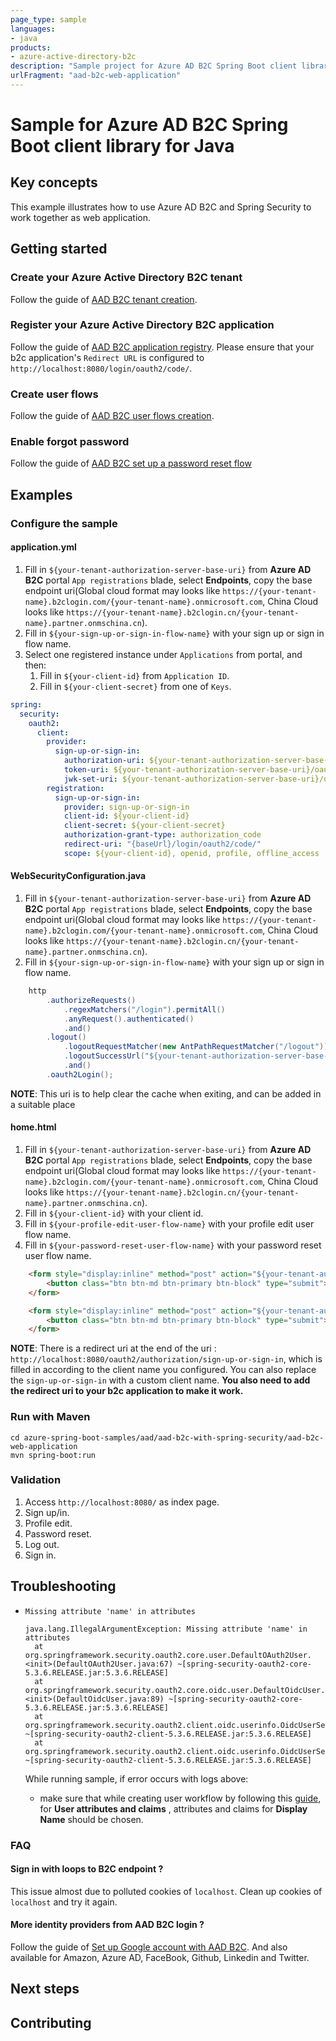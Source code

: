 ```yaml
---
page_type: sample
languages:
- java
products:
- azure-active-directory-b2c
description: "Sample project for Azure AD B2C Spring Boot client library"
urlFragment: "aad-b2c-web-application"
---
```


# Sample for Azure AD B2C Spring Boot client library for Java

## Key concepts
This example illustrates how to use Azure AD B2C and Spring Security to work together as web application.

## Getting started

### Create your Azure Active Directory B2C tenant

Follow the guide of [AAD B2C tenant creation](https://docs.microsoft.com/azure/active-directory-b2c/tutorial-create-tenant).

### Register your Azure Active Directory B2C application

Follow the guide of [AAD B2C application registry](https://docs.microsoft.com/azure/active-directory-b2c/tutorial-register-applications).
Please ensure that your b2c application's `Redirect URL` is configured to `http://localhost:8080/login/oauth2/code/`.

### Create user flows

Follow the guide of [AAD B2C user flows creation](https://docs.microsoft.com/azure/active-directory-b2c/tutorial-create-user-flows).

### Enable forgot password
Follow the guide of [AAD B2C set up a password reset flow](https://docs.microsoft.com/en-us/azure/active-directory-b2c/add-password-reset-policy?pivots=b2c-user-flow)

## Examples
### Configure the sample

#### application.yml

1. Fill in `${your-tenant-authorization-server-base-uri}` from **Azure AD B2C** portal `App registrations` blade, select **Endpoints**, copy the base endpoint uri(Global cloud format may looks like
`https://{your-tenant-name}.b2clogin.com/{your-tenant-name}.onmicrosoft.com`, China Cloud looks like `https://{your-tenant-name}.b2clogin.cn/{your-tenant-name}.partner.onmschina.cn`). 
2. Fill in `${your-sign-up-or-sign-in-flow-name}` with your sign up or sign in flow name.
3. Select one registered instance under `Applications` from portal, and then:
    1. Fill in `${your-client-id}` from `Application ID`.
    2. Fill in `${your-client-secret}` from one of `Keys`.

```yaml
spring:
  security:
    oauth2:
      client:
        provider:
          sign-up-or-sign-in:
            authorization-uri: ${your-tenant-authorization-server-base-uri}/${your-sign-up-or-sign-in-flow-name}/oauth2/v2.0/authorize
            token-uri: ${your-tenant-authorization-server-base-uri}/oauth2/v2.0/token?p=${your-sign-up-or-sign-in-flow-name}
            jwk-set-uri: ${your-tenant-authorization-server-base-uri}/discovery/v2.0/keys?p=${your-sign-up-or-sign-in-flow-name}
        registration:
          sign-up-or-sign-in:
            provider: sign-up-or-sign-in
            client-id: ${your-client-id}
            client-secret: ${your-client-secret}
            authorization-grant-type: authorization_code
            redirect-uri: "{baseUrl}/login/oauth2/code/"
            scope: ${your-client-id}, openid, profile, offline_access
```

#### WebSecurityConfiguration.java

1. Fill in `${your-tenant-authorization-server-base-uri}` from **Azure AD B2C** portal `App registrations` blade, select **Endpoints**, copy the base endpoint uri(Global cloud format may looks like
`https://{your-tenant-name}.b2clogin.com/{your-tenant-name}.onmicrosoft.com`, China Cloud looks like `https://{your-tenant-name}.b2clogin.cn/{your-tenant-name}.partner.onmschina.cn`). 
2. Fill in `${your-sign-up-or-sign-in-flow-name}` with your sign up or sign in flow name.

```java
    http
        .authorizeRequests()
            .regexMatchers("/login").permitAll()
            .anyRequest().authenticated()
            .and()
        .logout()
            .logoutRequestMatcher(new AntPathRequestMatcher("/logout"))
            .logoutSuccessUrl("${your-tenant-authorization-server-base-uri}/oauth2/v2.0/logout?post_logout_redirect_uri=http%3A%2F%2Flocalhost%3A8080%2Flogin&p=${your-sign-up-or-sign-in-flow-name}")
            .and()
        .oauth2Login();
```

**NOTE**: This uri is to help clear the cache when exiting, and can be added in a suitable place

#### home.html
1. Fill in `${your-tenant-authorization-server-base-uri}` from **Azure AD B2C** portal `App registrations` blade, select **Endpoints**, copy the base endpoint uri(Global cloud format may looks like
`https://{your-tenant-name}.b2clogin.com/{your-tenant-name}.onmicrosoft.com`, China Cloud looks like `https://{your-tenant-name}.b2clogin.cn/{your-tenant-name}.partner.onmschina.cn`). 
2. Fill in `${your-client-id}` with your client id.
3. Fill in `${your-profile-edit-user-flow-name}` with your profile edit user flow name.
4. Fill in `${your-password-reset-user-flow-name}` with your password reset user flow name.

```html
    <form style="display:inline" method="post" action="${your-tenant-authorization-server-base-uri}/${your-profile-edit-user-flow-name}/oauth2/v2.0/authorize?response_type=code&client_id=${your-client-id}&scope=${your-client-id}%20openid%20profile%20offline_access&redirect_uri=http://localhost:8080/oauth2/authorization/sign-up-or-sign-in">
        <button class="btn btn-md btn-primary btn-block" type="submit">Profile edit</button>
    </form>

    <form style="display:inline" method="post" action="${your-tenant-authorization-server-base-uri}/${your-password-reset-user-flow-name}/oauth2/v2.0/authorize?response_type=code&client_id=${your-client-id}&scope=${your-client-id}%20openid%20profile%20offline_access&redirect_uri=http://localhost:8080/oauth2/authorization/sign-up-or-sign-in">
        <button class="btn btn-md btn-primary btn-block" type="submit">Password reset</button>
    </form>
```

**NOTE**: There is a redirect uri at the end of the uri : `http://localhost:8080/oauth2/authorization/sign-up-or-sign-in`, which is filled in according to the client name 
          you configured. You can also replace the `sign-up-or-sign-in` with a custom client name.
          **You also need to add the redirect uri to your b2c application to make it work.**

### Run with Maven
```
cd azure-spring-boot-samples/aad/aad-b2c-with-spring-security/aad-b2c-web-application
mvn spring-boot:run
```

### Validation

1. Access `http://localhost:8080/` as index page.
2. Sign up/in.
3. Profile edit.
4. Password reset.
5. Log out.
6. Sign in.

## Troubleshooting
- `Missing attribute 'name' in attributes `

  ```
  java.lang.IllegalArgumentException: Missing attribute 'name' in attributes
  	at org.springframework.security.oauth2.core.user.DefaultOAuth2User.<init>(DefaultOAuth2User.java:67) ~[spring-security-oauth2-core-5.3.6.RELEASE.jar:5.3.6.RELEASE]
  	at org.springframework.security.oauth2.core.oidc.user.DefaultOidcUser.<init>(DefaultOidcUser.java:89) ~[spring-security-oauth2-core-5.3.6.RELEASE.jar:5.3.6.RELEASE]
  	at org.springframework.security.oauth2.client.oidc.userinfo.OidcUserService.loadUser(OidcUserService.java:144) ~[spring-security-oauth2-client-5.3.6.RELEASE.jar:5.3.6.RELEASE]
  	at org.springframework.security.oauth2.client.oidc.userinfo.OidcUserService.loadUser(OidcUserService.java:63) ~[spring-security-oauth2-client-5.3.6.RELEASE.jar:5.3.6.RELEASE]
  ```

  While running sample, if error occurs with logs above:

  - make sure that while creating user workflow by following this [guide](https://docs.microsoft.com/azure/active-directory-b2c/tutorial-create-user-flows), for **User attributes and claims** , attributes and claims for **Display Name** should be chosen.

### FAQ

#### Sign in with loops to B2C endpoint ?
This issue almost due to polluted cookies of `localhost`. Clean up cookies of `localhost` and try it again.

#### More identity providers from AAD B2C login ?
Follow the guide of [Set up Google account with AAD B2C](https://docs.microsoft.com/azure/active-directory-b2c/active-directory-b2c-setup-goog-app).
And also available for Amazon, Azure AD, FaceBook, Github, Linkedin and Twitter.

## Next steps
## Contributing
<!-- LINKS -->

